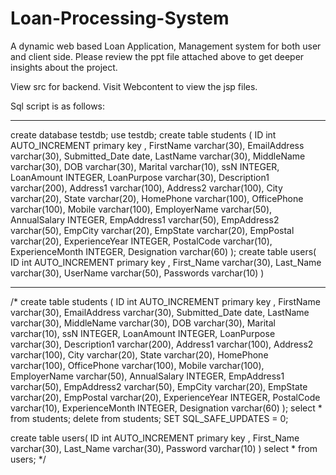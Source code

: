 # Loan-Processing-System

A dynamic web based Loan Application, Management system for both user and client side.
Please review the ppt file attached above to get deeper insights about the project.

View src for backend.
Visit Webcontent to view the jsp files.

Sql script is as follows:
*********************************************************************

create database testdb;
use testdb;
create table students (
ID int AUTO_INCREMENT primary key ,
FirstName varchar(30),
EmailAddress varchar(30),
Submitted_Date date,
LastName varchar(30),
MiddleName varchar(30),
DOB varchar(30),
Marital varchar(10),
ssN INTEGER,
LoanAmount INTEGER,
LoanPurpose varchar(30),
Description1 varchar(200),
Address1 varchar(100),
Address2 varchar(100),
City varchar(20),
State varchar(20),
HomePhone varchar(100),
OfficePhone varchar(100),
Mobile varchar(100),
EmployerName varchar(50),
AnnualSalary INTEGER,
EmpAddress1 varchar(50),
EmpAddress2 varchar(50),
EmpCity varchar(20),
EmpState varchar(20),
EmpPostal varchar(20),
ExperienceYear INTEGER,
PostalCode varchar(10),
ExperienceMonth INTEGER,
Designation varchar(60)
);
create table users(
ID int AUTO_INCREMENT primary key ,
First_Name varchar(30),
Last_Name varchar(30),
UserName varchar(50),
Passwords varchar(10)
)



*********************************************************************
/*
create table students (
ID int AUTO_INCREMENT primary key ,
FirstName varchar(30),
EmailAddress varchar(30),
Submitted_Date date,
LastName varchar(30),
MiddleName varchar(30),
DOB varchar(30),
Marital varchar(10),
ssN INTEGER,
LoanAmount INTEGER,
LoanPurpose varchar(30),
Description1 varchar(200),
Address1 varchar(100),
Address2 varchar(100),
City varchar(20),
State varchar(20),
HomePhone varchar(100),
OfficePhone varchar(100),
Mobile varchar(100),
EmployerName varchar(50),
AnnualSalary INTEGER,
EmpAddress1 varchar(50),
EmpAddress2 varchar(50),
EmpCity varchar(20),
EmpState varchar(20),
EmpPostal varchar(20),
ExperienceYear INTEGER,
PostalCode varchar(10),
ExperienceMonth INTEGER,
Designation varchar(60)
);
select * from students;
delete from students;
SET SQL_SAFE_UPDATES = 0;

create table users(
ID int AUTO_INCREMENT primary key ,
First_Name varchar(30),
Last_Name varchar(30),
Password varchar(10)
)
select * from users;
*/
